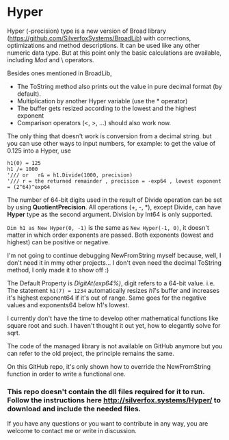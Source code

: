 # Hyper
Hyper (-precision) type is a new version of Broad library (https://github.com/SilverfoxSystems/BroadLib) with corrections, optimizations and method descriptions.
It can be used like any other numeric data type.  But at this point only the basic calculations are available, including _Mod_ and \ operators.

Besides ones mentioned in BroadLib,
- The ToString method also prints out the value in pure decimal format (by default).
- Multiplication by another Hyper variable (use the * operator)
- The buffer gets resized according to the lowest and the highest exponent
- Comparison operators (<, >, ...) should also work now.

The only thing that doesn't work is conversion from a decimal string.
but you can use other ways to input numbers, for example:
to get the value of 0.125 into a Hyper, use

```
h1(0) = 125
h1 /= 1000  
'/// or   r& = h1.Divide(1000, precision)
'/// r = the returned remainder , precision = -exp64 , lowest exponent = (2^64)^exp64
```

The number of 64-bit digits used in the result of Divide operation can be set by using **QuotientPrecision**.
All operations (+, -, *), except Divide, can have **Hyper** type as the second argument. Division by Int64 is only supported.

 `Dim h1 as New Hyper(0, -1)` is the same as `New Hyper(-1, 0)`, it doesn't matter in which order exponents are passed. Both exponents (lowest and highest) can be positive or negative.

I'm not going to continue debugging NewFromString myself because, well, I don't need it in mmy other projects... I don't even need the decimal ToString method, I only made it to show off :)


The Default Property is _DigitAt(exp64%)_, digit refers to a 64-bit value.
i.e. The statement `h1(7) = 1234` automatically resizes _h1_'s buffer and increases it's highest exponent64 if it's out of range.  Same goes for the negative values and exponents64 below h1's lowest.

I currently don't have the time to develop other mathematical functions like square root and such. I haven't thought it out yet, how to elegantly solve for sqrt.

The code of the managed library is not available on GitHub anymore but you can refer to the old project, the principle remains the same.

On this GitHub repo, it's only shown how to override the NewFromString function in order to write a functional one.
### This repo doesn't contain the dll files required for it to run. Follow the instructions here http://silverfox.systems/Hyper/ to download and include the needed files.

If you have any questions or you want to contribute in any way, you are welcome to contact me or write in discussion.
